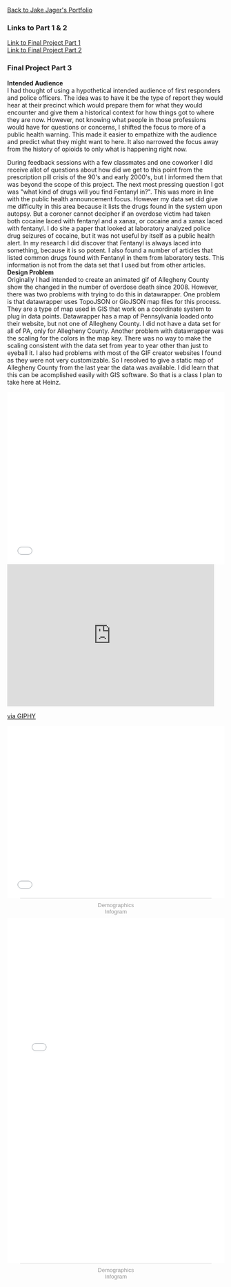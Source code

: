 
[Back to Jake Jager's Portfolio](https://jcj217.github.io/Jake-Jager-s-Portfolio/)<br/>
### **Links to Part 1 & 2**
[Link to Final Project Part 1](https://jcj217.github.io/Jake-Jager-s-Portfolio/final_project_JakeJager)<br/>
[Link to Final Project Part 2](https://jcj217.github.io/Jake-Jager-s-Portfolio/finalpart2)<br/>
### **Final Project Part 3**
**Intended Audience**<br/>
I had thought of using a hypothetical intended audience of first responders and police officers. The idea was to have it be the type of report they would hear at their precinct which would prepare them for what they would encounter and give them a historical context for how things got to where they are now. However, not knowing what people in those professions would have for questions or concerns, I shifted the focus to more of a public health warning. This made it easier to empathize with the audience and predict what they might want to here. It also narrowed the focus away from the history of opioids to only what is happening right now. <br/>

During feedback sessions with a few classmates and one coworker I did receive allot of questions about how did we get to this point from the prescription pill crisis of the 90's and early 2000's, but I informed them that was beyond the scope of this project. The next most pressing question I got was "what kind of drugs will you find Fentanyl in?". This was more in line with the public health announcement focus. However my data set did give me difficulty in this area because it lists the drugs found in the system upon autopsy. But a coroner cannot decipher if an overdose victim had taken both cocaine laced with fentanyl and a xanax, or cocaine and a xanax laced with fentanyl. I do site a paper that looked at laboratory analyzed police drug seizures of cocaine, but it was not useful by itself as a public health alert. In my research I did discover that Fentanyl is always laced into something, because it is so potent. I also found a number of articles that listed common drugs found with Fentanyl in them from laboratory tests. This information is not from the data set that I used but from other articles. <br/>
**Design Problem**<br/>
Originally I had intended to create an animated gif of Allegheny County show the changed in the number of overdose death since 2008. However, there was two problems with trying to do this in datawrapper. One problem is that datawrapper uses TopoJSON or GioJSON map files for this process. They are a type of map used in GIS that work on a coordinate system to plug in data points. Datawrapper has a map of Pennsylvania loaded onto their website, but not one of Allegheny County. I did not have a data set for all of PA, only for Allegheny County. Another problem with datawrapper was the scaling for the colors in the map key. There was no way to make the scaling consistent with the data set from year to year other than just to eyeball it. I also had problems with most of the GIF creator websites I found as they were not very customizable. So I resolved to give a static map of Allegheny County from the last year the data was available. I did learn that this can be acomplished easily with GIS software. So that is a class I plan to take here at Heinz.<br/>






<iframe title="Deaths from Fentanyl in Allegheny County" aria-label="USA pennsylvania zip codes choropleth map" id="datawrapper-chart-ZZfyV" src="//datawrapper.dwcdn.net/ZZfyV/1/" scrolling="no" frameborder="0" style="width: 0; min-width: 100% !important; border: none;" height="400"></iframe><script type="text/javascript">(function() {    'use strict';    window.addEventListener('message', function(event) {        if (typeof event.data['datawrapper-height'] !== 'undefined') {            for (var chartId in event.data['datawrapper-height']) {                var iframe = document.getElementById('datawrapper-chart-' + chartId) || document.querySelector("iframe[src*='" + chartId + "']");                if (!iframe) {                    continue;                }                iframe.style.height = event.data['datawrapper-height'][chartId] + 'px';            }        }    });})();</script>

<br/>
<iframe src="https://giphy.com/embed/U4w6ucUEr8Ih9Rckii" width="480" height="330" frameBorder="0" class="giphy-embed" allowFullScreen></iframe><p><a href="https://giphy.com/gifs/U4w6ucUEr8Ih9Rckii">via GIPHY</a></p>

<iframe title="Fentanyl &amp; Heroin Deaths" aria-label="Interactive line chart" id="datawrapper-chart-slcGS" src="//datawrapper.dwcdn.net/slcGS/1/" scrolling="no" frameborder="0" style="width: 0; min-width: 100% !important; border: none;" height="400"></iframe><script type="text/javascript">(function() {    'use strict';    window.addEventListener('message', function(event) {        if (typeof event.data['datawrapper-height'] !== 'undefined') {            for (var chartId in event.data['datawrapper-height']) {                var iframe = document.getElementById('datawrapper-chart-' + chartId) || document.querySelector("iframe[src*='" + chartId + "']");                if (!iframe) {                    continue;                }                iframe.style.height = event.data['datawrapper-height'][chartId] + 'px';            }        }    });})();</script>



<div class="infogram-embed" data-id="a4d6ab9d-a814-41ad-8d19-33810951b34c" data-type="interactive" data-title="Demographics"></div><script>!function(e,t,s,i){var n="InfogramEmbeds",o=e.getElementsByTagName("script")[0],d=/^http:/.test(e.location)?"http:":"https:";if(/^\/{2}/.test(i)&&(i=d+i),window[n]&&window[n].initialized)window[n].process&&window[n].process();else if(!e.getElementById(s)){var r=e.createElement("script");r.async=1,r.id=s,r.src=i,o.parentNode.insertBefore(r,o)}}(document,0,"infogram-async","https://e.infogram.com/js/dist/embed-loader-min.js");</script><div style="padding:8px 0;font-family:Arial!important;font-size:13px!important;line-height:15px!important;text-align:center;border-top:1px solid #dadada;margin:0 30px"><a href="https://infogram.com/a4d6ab9d-a814-41ad-8d19-33810951b34c" style="color:#989898!important;text-decoration:none!important;" target="_blank">Demographics</a><br><a href="https://infogram.com" style="color:#989898!important;text-decoration:none!important;" target="_blank" rel="nofollow">Infogram</a></div>





<iframe title="Shift from Heroin to Fentanyl" aria-label="Grouped Column Chart" id="datawrapper-chart-8qwUT" src="//datawrapper.dwcdn.net/8qwUT/1/" scrolling="no" frameborder="0" style="width: 0; min-width: 100% !important; border: none;" height="800"></iframe><script type="text/javascript">(function() {    'use strict';    window.addEventListener('message', function(event) {        if (typeof event.data['datawrapper-height'] !== 'undefined') {            for (var chartId in event.data['datawrapper-height']) {                var iframe = document.getElementById('datawrapper-chart-' + chartId) || document.querySelector("iframe[src*='" + chartId + "']");                if (!iframe) {                    continue;                }                iframe.style.height = event.data['datawrapper-height'][chartId] + 'px';            }        }    });})();</script>







<div class="infogram-embed" data-id="a4d6ab9d-a814-41ad-8d19-33810951b34c" data-type="interactive" data-title="Demographics"></div><script>!function(e,t,s,i){var n="InfogramEmbeds",o=e.getElementsByTagName("script")[0],d=/^http:/.test(e.location)?"http:":"https:";if(/^\/{2}/.test(i)&&(i=d+i),window[n]&&window[n].initialized)window[n].process&&window[n].process();else if(!e.getElementById(s)){var r=e.createElement("script");r.async=1,r.id=s,r.src=i,o.parentNode.insertBefore(r,o)}}(document,0,"infogram-async","https://e.infogram.com/js/dist/embed-loader-min.js");</script><div style="padding:8px 0;font-family:Arial!important;font-size:13px!important;line-height:15px!important;text-align:center;border-top:1px solid #dadada;margin:0 30px"><a href="https://infogram.com/a4d6ab9d-a814-41ad-8d19-33810951b34c" style="color:#989898!important;text-decoration:none!important;" target="_blank">Demographics</a><br><a href="https://infogram.com" style="color:#989898!important;text-decoration:none!important;" target="_blank" rel="nofollow">Infogram</a></div>





